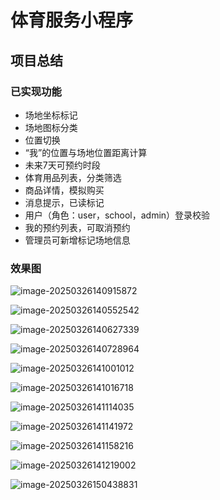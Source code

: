 # 体育服务小程序
## 项目总结

### 已实现功能

- 场地坐标标记
- 场地图标分类
- 位置切换
- “我”的位置与场地位置距离计算
- 未来7天可预约时段
- 体育用品列表，分类筛选
- 商品详情，模拟购买
- 消息提示，已读标记
- 用户（角色：user，school，admin）登录校验
- 我的预约列表，可取消预约
- 管理员可新增标记场地信息

### 效果图

![image-20250326140915872](http://cdn.qiniu.liyansheng.top/img/image-20250326140915872.png)

![image-20250326140552542](http://cdn.qiniu.liyansheng.top/img/image-20250326140552542.png)

![image-20250326140627339](http://cdn.qiniu.liyansheng.top/img/image-20250326140627339.png)

![image-20250326140728964](http://cdn.qiniu.liyansheng.top/img/image-20250326140728964.png)

![image-20250326141001012](http://cdn.qiniu.liyansheng.top/img/image-20250326141001012.png)

![image-20250326141016718](http://cdn.qiniu.liyansheng.top/img/image-20250326141016718.png)

![image-20250326141114035](http://cdn.qiniu.liyansheng.top/img/image-20250326141114035.png)

![image-20250326141141972](http://cdn.qiniu.liyansheng.top/img/image-20250326141141972.png)

![image-20250326141158216](http://cdn.qiniu.liyansheng.top/img/image-20250326141158216.png)

![image-20250326141219002](http://cdn.qiniu.liyansheng.top/img/image-20250326141219002.png)

![image-20250326150438831](http://cdn.qiniu.liyansheng.top/img/image-20250326150438831.png)

